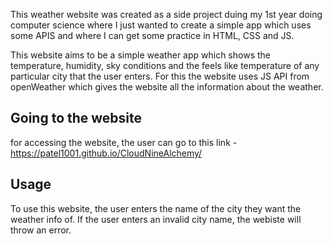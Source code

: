 This weather website was created as a side project duing my 1st year doing computer science where I just wanted to create a simple app which uses some APIS and where I can get some practice in HTML, CSS and JS.


This website aims to be a simple weather app which shows the temperature, humidity, sky conditions and the feels like temperature of any particular city that the user enters. For this the website uses JS API 
from openWeather which gives the website all the information about the weather.


## Going to the website 

for accessing the website, the user can go to this link - https://patel1001.github.io/CloudNineAlchemy/


## Usage 

To use this website, the user enters the name of the city they want the weather info of. If the user enters an invalid city name, the webiste will throw an error. 




